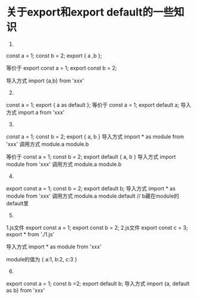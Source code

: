 # 关于export和export default的一些知识
1.
const a = 1;
const b = 2;
export { a ,b };

等价于
export const a = 1;
export const b = 2;

导入方式
import {a,b} from 'xxx'

2.
const a = 1;
export { a as default };
等价于
const a = 1;
export default a;
导入方式
import a from 'xxx'

3.
const a = 1;
const b = 2;
export { a, b }
导入方式
import * as module from 'xxx'
调用方式
module.a
module.b

等价于
const a = 1;
const b = 2;
export default { a, b }
导入方式
import module from 'xxx'
调用方式
module.a
module.b


4.
export const a = 1;
const b = 2;
export default b;
导入方式
import * as module from 'xxx'
调用方式
module.a
module.default // b藏在module的default里

5.
1.js文件
export const a = 1;
export const b = 2;
2.js文件
export const c = 3;
export * from './1.js'

导入方式
import * as module from 'xxx'

module的值为
{
    a:1,
    b:2,
    c:3
}

6.
export const a = 1;
const b =2;
export default b;
导入方式
import {a, default as b} from 'xxx'